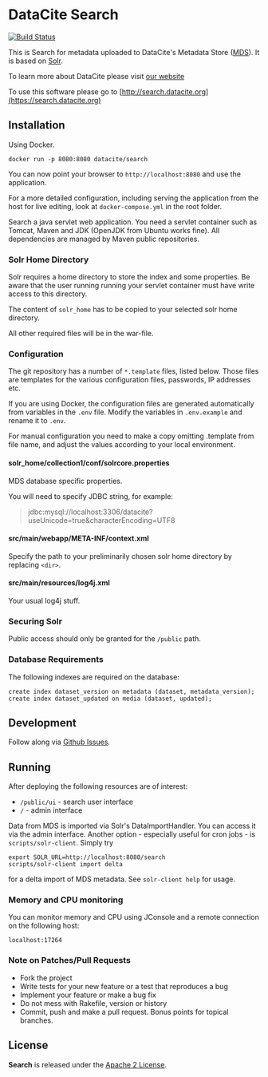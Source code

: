 # DataCite Search

[![Build Status](https://travis-ci.org/datacite/search.svg?branch=master)](https://travis-ci.org/datacite/search)

This is Search for metadata uploaded to DataCite's Metadata Store ([MDS](https://mds.datacite.org)). It is based on [Solr](http://lucene.apache.org/solr/).

To learn more about DataCite please visit [our website](http://www.datacite.org)

To use this software please go to [http://search.datacite.org](https://search.datacite.org)

## Installation

Using Docker.

```
docker run -p 8080:8080 datacite/search
```

You can now point your browser to `http://localhost:8080` and use the application.

For a more detailed configuration, including serving the application from the host for live editing, look at `docker-compose.yml` in the root folder.

Search a java servlet web application. You need a servlet container such as Tomcat, Maven and JDK (OpenJDK from Ubuntu works fine). All dependencies are managed by Maven public repositories.

### Solr Home Directory

Solr requires a home directory to store the index and some properties.
Be aware that the user running running your servlet container must have
write access to this directory.

The content of `solr_home` has to be copied to your selected solr home directory.

All other required files will be in the war-file.

### Configuration

The git repository has a number of `*.template` files, listed below. Those files are templates for the various configuration files, passwords, IP addresses etc.

If you are using Docker, the configuration files are generated automatically from variables in the `.env` file. Modify the variables in `.env.example` and rename it to `.env`.

For manual configuration you need to make a copy omitting .template from
file name, and adjust the values according to your local environment.

#### solr_home/collection1/conf/solrcore.properties

MDS database specific properties.

You will need to specify JDBC string, for example:

> jdbc:mysql://localhost:3306/datacite?useUnicode=true&characterEncoding=UTF8


#### src/main/webapp/META-INF/context.xml

Specify the path to your preliminarily chosen solr home directory by replacing `<dir>`.

#### src/main/resources/log4j.xml

Your usual log4j stuff.

### Securing Solr

Public access should only be granted for the `/public` path.

### Database Requirements

The following indexes are required on the database:

    create index dataset_version on metadata (dataset, metadata_version);
    create index dataset_updated on media (dataset, updated);

## Development

Follow along via [Github Issues](https://github.com/datacite/search/issues).

## Running

After deploying the following resources are of interest:

* `/public/ui` - search user interface
* `/` - admin interface

Data from MDS is imported via Solr's DataImportHandler. You can access it via the admin interface. Another option - especially useful for cron jobs - is `scripts/solr-client`. Simply try

    export SOLR_URL=http://localhost:8080/search
    scripts/solr-client import delta

for a delta import of MDS metadata. See `solr-client help` for usage.

### Memory and CPU monitoring

You can monitor memory and CPU using JConsole and a remote connection on the following host:

```
localhost:17264
```


### Note on Patches/Pull Requests

* Fork the project
* Write tests for your new feature or a test that reproduces a bug
* Implement your feature or make a bug fix
* Do not mess with Rakefile, version or history
* Commit, push and make a pull request. Bonus points for topical branches.

## License
**Search** is released under the [Apache 2 License](https://github.com/datacite/search/blob/master/LICENSE).
